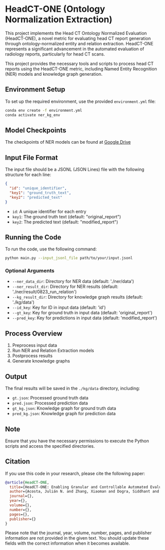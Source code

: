 # HeadCT-ONE (Ontology Normalization Extraction)

This project implements the Head CT Ontology Normalized Evaluation (HeadCT-ONE), a novel metric for evaluating head CT report generation through ontology-normalized entity and relation extraction. HeadCT-ONE represents a significant advancement in the automated evaluation of radiology reports, particularly for head CT scans.

This project provides the necessary tools and scripts to process head CT reports using the HeadCT-ONE metric, including Named Entity Recognition (NER) models and knowledge graph generation. 

## Environment Setup

To set up the required environment, use the provided `environment.yml` file:

```bash
conda env create -f environment.yml
conda activate ner_kg_env
```
## Model Checkpoints
The checkpoints of NER models can be found at [Google Drive](https://drive.google.com/drive/folders/1J3FLWLGYEhgnolkwsebWtpG6hAHpneKc?usp=sharing)

## Input File Format

The input file should be a JSONL (JSON Lines) file with the following structure for each line:

```json
{
  "id": "unique_identifier",
  "key1": "ground_truth_text",
  "key2": "predicted_text"
}
```

- `id`: A unique identifier for each entry
- `key1`: The ground truth text (default: "original_report")
- `key2`: The predicted text (default: "modified_report")

## Running the Code

To run the code, use the following command:

```bash
python main.py --input_jsonl_file path/to/your/input.jsonl
```

### Optional Arguments

- `--ner_data_dir`: Directory for NER data (default: './ner/data')
- `--ner_result_dir`: Directory for NER results (default: './ner/result/0823_run_relation')
- `--kg_result_dir`: Directory for knowledge graph results (default: './kg/data')
- `--id_key`: Key for ID in input data (default: 'id')
- `--gt_key`: Key for ground truth in input data (default: 'original_report')
- `--pred_key`: Key for predictions in input data (default: 'modified_report')

## Process Overview

1. Preprocess input data
2. Run NER and Relation Extraction models
3. Postprocess results
4. Generate knowledge graphs

## Output

The final results will be saved in the `./kg/data` directory, including:

- `gt.json`: Processed ground truth data
- `pred.json`: Processed prediction data
- `gt_kg.json`: Knowledge graph for ground truth data
- `pred_kg.json`: Knowledge graph for prediction data

## Note

Ensure that you have the necessary permissions to execute the Python scripts and access the specified directories.

## Citation

If you use this code in your research, please cite the following paper:

```bibtex
@article{HeadCT-ONE,
  title={HeadCT-ONE: Enabling Granular and Controllable Automated Evaluation of Head CT Radiology Report Generation},
  author={Acosta, Julián N. and Zhang, Xiaoman and Dogra, Siddhant and Zhou, Hong-Yu and Payabvash, Sam and Falcone, Guido J. and Oermann, Eric K. and Rajpurkar, Pranav},
  journal={},
  year={},
  volume={},
  number={},
  pages={},
  publisher={}
}
```

Please note that the journal, year, volume, number, pages, and publisher information are not provided in the given text. You should update these fields with the correct information when it becomes available.